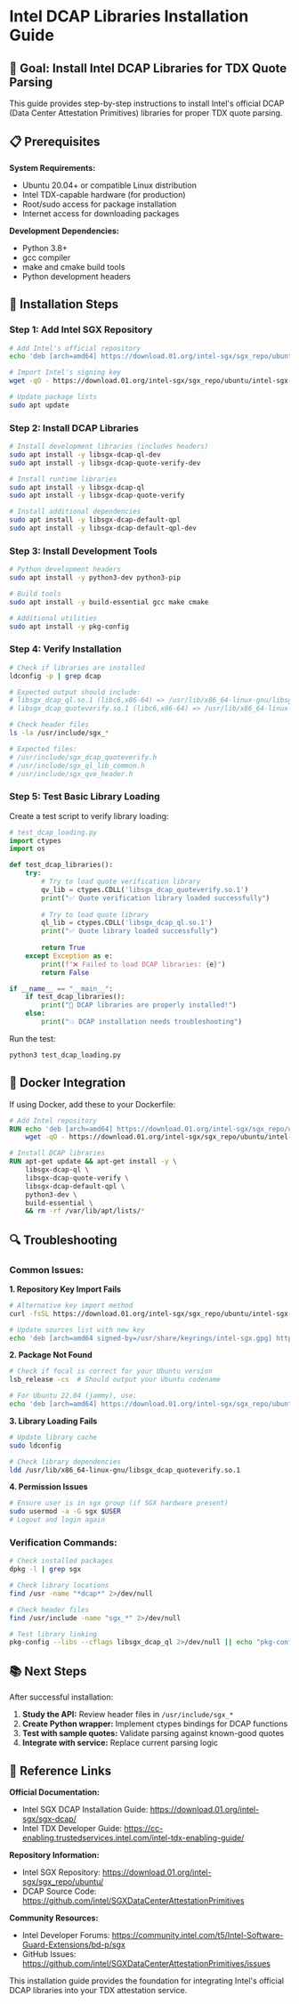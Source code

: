 # Intel DCAP Libraries Installation Guide

## 🎯 **Goal: Install Intel DCAP Libraries for TDX Quote Parsing**

This guide provides step-by-step instructions to install Intel's official DCAP (Data Center Attestation Primitives) libraries for proper TDX quote parsing.

## 📋 **Prerequisites**

**System Requirements:**
- Ubuntu 20.04+ or compatible Linux distribution
- Intel TDX-capable hardware (for production)
- Root/sudo access for package installation
- Internet access for downloading packages

**Development Dependencies:**
- Python 3.8+
- gcc compiler
- make and cmake build tools
- Python development headers

## 🔧 **Installation Steps**

### **Step 1: Add Intel SGX Repository**

```bash
# Add Intel's official repository
echo 'deb [arch=amd64] https://download.01.org/intel-sgx/sgx_repo/ubuntu focal main' | sudo tee /etc/apt/sources.list.d/intel-sgx.list

# Import Intel's signing key
wget -qO - https://download.01.org/intel-sgx/sgx_repo/ubuntu/intel-sgx-deb.key | sudo apt-key add -

# Update package lists
sudo apt update
```

### **Step 2: Install DCAP Libraries**

```bash
# Install development libraries (includes headers)
sudo apt install -y libsgx-dcap-ql-dev
sudo apt install -y libsgx-dcap-quote-verify-dev

# Install runtime libraries
sudo apt install -y libsgx-dcap-ql
sudo apt install -y libsgx-dcap-quote-verify

# Install additional dependencies
sudo apt install -y libsgx-dcap-default-qpl
sudo apt install -y libsgx-dcap-default-qpl-dev
```

### **Step 3: Install Development Tools**

```bash
# Python development headers
sudo apt install -y python3-dev python3-pip

# Build tools
sudo apt install -y build-essential gcc make cmake

# Additional utilities
sudo apt install -y pkg-config
```

### **Step 4: Verify Installation**

```bash
# Check if libraries are installed
ldconfig -p | grep dcap

# Expected output should include:
# libsgx_dcap_ql.so.1 (libc6,x86-64) => /usr/lib/x86_64-linux-gnu/libsgx_dcap_ql.so.1
# libsgx_dcap_quoteverify.so.1 (libc6,x86-64) => /usr/lib/x86_64-linux-gnu/libsgx_dcap_quoteverify.so.1

# Check header files
ls -la /usr/include/sgx_*

# Expected files:
# /usr/include/sgx_dcap_quoteverify.h
# /usr/include/sgx_ql_lib_common.h
# /usr/include/sgx_qve_header.h
```

### **Step 5: Test Basic Library Loading**

Create a test script to verify library loading:

```python
# test_dcap_loading.py
import ctypes
import os

def test_dcap_libraries():
    try:
        # Try to load quote verification library
        qv_lib = ctypes.CDLL('libsgx_dcap_quoteverify.so.1')
        print("✅ Quote verification library loaded successfully")
        
        # Try to load quote library  
        ql_lib = ctypes.CDLL('libsgx_dcap_ql.so.1')
        print("✅ Quote library loaded successfully")
        
        return True
    except Exception as e:
        print(f"❌ Failed to load DCAP libraries: {e}")
        return False

if __name__ == "__main__":
    if test_dcap_libraries():
        print("🎉 DCAP libraries are properly installed!")
    else:
        print("💥 DCAP installation needs troubleshooting")
```

Run the test:
```bash
python3 test_dcap_loading.py
```

## 🐳 **Docker Integration**

If using Docker, add these to your Dockerfile:

```dockerfile
# Add Intel repository
RUN echo 'deb [arch=amd64] https://download.01.org/intel-sgx/sgx_repo/ubuntu focal main' >> /etc/apt/sources.list.d/intel-sgx.list && \
    wget -qO - https://download.01.org/intel-sgx/sgx_repo/ubuntu/intel-sgx-deb.key | apt-key add -

# Install DCAP libraries
RUN apt-get update && apt-get install -y \
    libsgx-dcap-ql \
    libsgx-dcap-quote-verify \
    libsgx-dcap-default-qpl \
    python3-dev \
    build-essential \
    && rm -rf /var/lib/apt/lists/*
```

## 🔍 **Troubleshooting**

### **Common Issues:**

**1. Repository Key Import Fails**
```bash
# Alternative key import method
curl -fsSL https://download.01.org/intel-sgx/sgx_repo/ubuntu/intel-sgx-deb.key | sudo gpg --dearmor -o /usr/share/keyrings/intel-sgx.gpg

# Update sources list with new key
echo 'deb [arch=amd64 signed-by=/usr/share/keyrings/intel-sgx.gpg] https://download.01.org/intel-sgx/sgx_repo/ubuntu focal main' | sudo tee /etc/apt/sources.list.d/intel-sgx.list
```

**2. Package Not Found**
```bash
# Check if focal is correct for your Ubuntu version
lsb_release -cs  # Should output your Ubuntu codename

# For Ubuntu 22.04 (jammy), use:
echo 'deb [arch=amd64] https://download.01.org/intel-sgx/sgx_repo/ubuntu jammy main' | sudo tee /etc/apt/sources.list.d/intel-sgx.list
```

**3. Library Loading Fails**
```bash
# Update library cache
sudo ldconfig

# Check library dependencies
ldd /usr/lib/x86_64-linux-gnu/libsgx_dcap_quoteverify.so.1
```

**4. Permission Issues**
```bash
# Ensure user is in sgx group (if SGX hardware present)
sudo usermod -a -G sgx $USER
# Logout and login again
```

### **Verification Commands:**

```bash
# Check installed packages
dpkg -l | grep sgx

# Check library locations
find /usr -name "*dcap*" 2>/dev/null

# Check header files
find /usr/include -name "sgx_*" 2>/dev/null

# Test library linking
pkg-config --libs --cflags libsgx_dcap_ql 2>/dev/null || echo "pkg-config not available"
```

## 📚 **Next Steps**

After successful installation:

1. **Study the API:** Review header files in `/usr/include/sgx_*`
2. **Create Python wrapper:** Implement ctypes bindings for DCAP functions
3. **Test with sample quotes:** Validate parsing against known-good quotes
4. **Integrate with service:** Replace current parsing logic

## 🔗 **Reference Links**

**Official Documentation:**
- Intel SGX DCAP Installation Guide: https://download.01.org/intel-sgx/sgx-dcap/
- Intel TDX Developer Guide: https://cc-enabling.trustedservices.intel.com/intel-tdx-enabling-guide/

**Repository Information:**
- Intel SGX Repository: https://download.01.org/intel-sgx/sgx_repo/ubuntu/
- DCAP Source Code: https://github.com/intel/SGXDataCenterAttestationPrimitives

**Community Resources:**
- Intel Developer Forums: https://community.intel.com/t5/Intel-Software-Guard-Extensions/bd-p/sgx
- GitHub Issues: https://github.com/intel/SGXDataCenterAttestationPrimitives/issues

This installation guide provides the foundation for integrating Intel's official DCAP libraries into your TDX attestation service.
